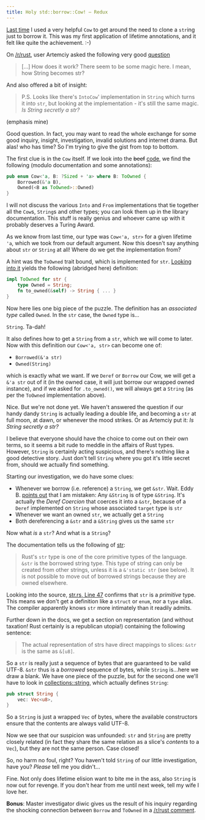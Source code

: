 ```yaml
---
title: Holy std::borrow::Cow! – Redux
---
```


[Last time](/2015/07/09/cow.html) I used a very helpful `Cow` to get
around the need to clone a `str`ing just to borrow it. This was my
first application of lifetime annotations, and it felt like quite the
achievement. :-)

On [/r/rust](https://reddit.com/r/rust), user Artemciy asked the 
following very good [question](https://www.reddit.com/r/rust/comments/3cpf3k/blog_holy_stdborrowcow/csydnny)

> [...] How does it work? There seem to be some magic here.
> I mean, how String becomes str?

And also offered a bit of insight:

> P.S. Looks like there's `IntoCow`' implementation in `String` which
> turns it into `str`, but looking at the implementation - it's still 
> the same magic. *Is String secretly a str?*

(emphasis mine)

Good question. In fact, you may want to read the whole exchange for 
some good inquiry, insight, investigation, invalid solutions and 
internet drama. But alas! who has time? So I'm trying to give the gist
from top to bottom.

The first clue is in the `Cow` itself. If we look into the <s>beef</s>
[code](http://doc.rust-lang.org/src/collections/borrow.rs.html#192-200), 
we find the following (modulo documentation and some annotations):

```rust
pub enum Cow<'a, B: ?Sized + 'a> where B: ToOwned {
    Borrowed(&'a B),
    Owned(<B as ToOwned>::Owned)
}
```

I will not discuss the various `Into` and `From` implementations that 
tie together all the `Cow`s, `String`s and other types; you can look 
them up in the library documentation. This stuff is really genius and 
whoever came up with it probably deserves a Turing Award.

As we know from last time, our type was `Cow<'a, str>` for a given 
lifetime `'a`, which we took from our default argument. Now this 
doesn't say anything about `str` or `String` at all! Where do we get 
the implementation from?

A hint was the `ToOwned` trait bound, which is implemented for `str`.
[Looking into it](http://doc.rust-lang.org/src/collections/str.rs.html#404) 
yields the following (abridged here) definition:

```rust
impl ToOwned for str {
    type Owned = String;
    fn to_owned(&self) -> String { ... }
}
```

Now here lies one big piece of the puzzle. The definition has an
*associated type* called `Owned`. In the `str` case, the `Owned` type
is...

`String`. Ta-dah!

It also defines how to get a `String` from a `str`, which we will come
to later. Now with this definition our `Cow<'a, str>` can become one of:

* `Borrowed(&'a str)`
* `Owned(String)`

which is exactly what we want. If we `Deref` or `Borrow` our Cow, we
will get a `&'a str` out of it (in the owned case, it will just borrow
our wrapped owned instance), and if we asked for `.to_owned()`, we will
always get a `String` (as per the `ToOwned` implementation above).

Nice. But we're not done yet. We haven't answered the question if our
handy dandy `String` is actually leading a double life, and becoming a
`str` at full moon, at dawn, or whenever the mood strikes. Or as 
Artemciy put it: *Is String secretly a str?*

I believe that everyone should have the choice to come out on their own 
terms, so it seems a bit rude to meddle in the affairs of Rust types.
However, `String` is certainly acting suspicious, and there's nothing 
like a good detective story. Just don't tell `String` where you got 
it's little secret from, should we actually find something.

Starting our investigation, we do have some clues:

* Whenever we borrow (i.e. reference) a `String`, we get `&str`. Wait.
Eddy B. [points out](https://www.reddit.com/r/rust/comments/3ct5yx/blog_holy_stdborrowcow_redux/csyqzsb)
that I am mistaken: Any `&String` is of type `&String`. It's actually
the *Deref Coercion* that coerces it into a `&str`, because of a 
`Deref` implemented on `String` whose associated `target` type is `str` 
* Whenever we want an owned `str`, we actually get a `String`
* Both dereferencing a `&str` and a `&String` gives us the same `str`

Now what *is* a `str`? And what is a `String`?

The documentation tells us the following of 
[str](http://doc.rust-lang.org/std/str):

> Rust's `str` type is one of the core primitive types of the language. 
> `&str` is the borrowed string type. This type of string can only be 
> created from other strings, unless it is a `&'static str` (see 
> below). It is not possible to move out of borrowed strings because 
> they are owned elsewhere.

Looking into the source, 
[str.rs, Line 47](http://doc.rust-lang.org/src/collections/str.rs.html#47)
confirms that `str` is a *primitive* type. This means we don't get a 
definition like a `struct` or `enum`, nor a `type` alias. The compiler
apparently knows `str` more intimately than it readily admits.

Further down in the docs, we get a section on representation (and
without taxation! Rust certainly is a republican utopia!) containing
the following sentence:

> The actual representation of strs have direct mappings to slices: 
> `&str` is the same as `&[u8]`.

So a `str` is really just a sequence of bytes that are guaranteed to be
valid UTF-8. `&str` thus is a *borrowed* sequence of bytes, while
`String` is...here we draw a blank. We have one piece of the puzzle,
but for the second one we'll have to look in 
[collections::string](http://doc.rust-lang.org/src/collections/string.rs.html#36-38),
which actually defines `String`:

```rust
pub struct String {
    vec: Vec<u8>,
}
```

So a `String` is just a wrapped `Vec` of bytes, where the available
constructors ensure that the contents are always valid UTF-8.

Now we see that our suspicion was unfounded: `str` and `String` are 
pretty closely related (in fact they share the same relation as a 
slice's *contents* to a `Vec`), but they are not the same person. Case
closed!

So, no harm no foul, right? You haven't told `String` of our little
investigation, have you? *Please* tell me you didn't...

Fine. Not only does lifetime elision want to bite me in the ass, also 
`String` is now out for revenge. If you don't hear from me until next 
week, tell my wife I love her.

**Bonus**: Master investigator diwic gives us the result of his 
inquiry regarding the shocking connection between `Borrow` and 
`ToOwned` in a 
[/r/rust comment](https://www.reddit.com/r/rust/comments/3ct5yx/blog_holy_stdborrowcow_redux/cszgcil).
